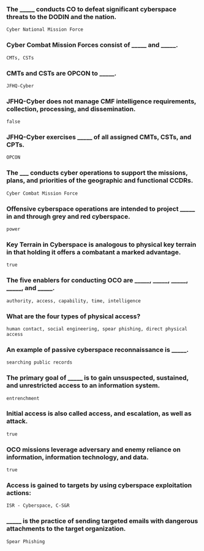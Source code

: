 ### The _____ conducts CO to defeat significant cyberspace threats to the DODIN and the nation.
```
Cyber National Mission Force
```
### Cyber Combat Mission Forces consist of _____ and _____.
```
CMTs, CSTs
```
### CMTs and CSTs are OPCON to _____.
```
JFHQ-Cyber
```
### JFHQ-Cyber does not manage CMF intelligence requirements, collection, processing, and dissemination.
```
false
```
### JFHQ-Cyber exercises _____ of all assigned CMTs, CSTs, and CPTs.
```
OPCON
```
### The ___ conducts cyber operations to support the missions, plans, and priorities of the geographic and functional CCDRs.
```
Cyber Combat Mission Force
```
### Offensive cyberspace operations are intended to project _____ in and through grey and red cyberspace.
```
power
```
### Key Terrain in Cyberspace is analogous to physical key terrain in that holding it offers a combatant a marked advantage.
```
true
```
### The five enablers for conducting OCO are _____, _____, _____, _____, and _____.
```
authority, access, capability, time, intelligence
```
### What are the four types of physical access?
```
human contact, social engineering, spear phishing, direct physical access
```
### An example of passive cyberspace reconnaissance is _____.
```
searching public records
```
### The primary goal of _____ is to gain unsuspected, sustained, and unrestricted access to an information system.
```
entrenchment
```
### Initial access is also called access, and escalation, as well as attack.
```
true
```
### OCO missions leverage adversary and enemy reliance on information, information technology, and data.
```
true
```
### Access is gained to targets by using cyberspace exploitation actions:
```
ISR - Cyberspace, C-S&R
```
### _____ is the practice of sending targeted emails with dangerous attachments to the target organization.
```
Spear Phishing
```
